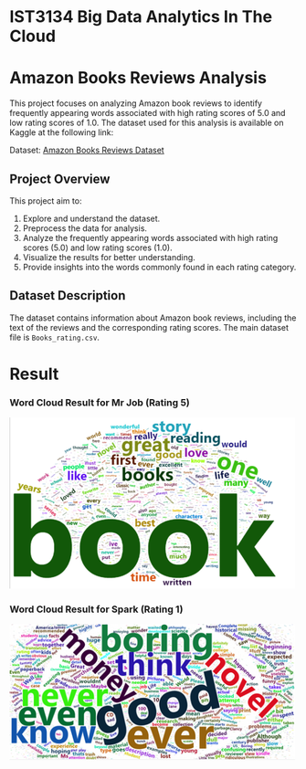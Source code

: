 # IST3134 Big Data Analytics In The Cloud
# Amazon Books Reviews Analysis

This project focuses on analyzing Amazon book reviews to identify frequently appearing words associated with high rating scores of 5.0 and low rating scores of 1.0. The dataset used for this analysis is available on Kaggle at the following link:

Dataset: [Amazon Books Reviews Dataset](https://www.kaggle.com/datasets/mohamedbakhet/amazon-books-reviews?select=Books_rating.csv)

## Project Overview

This project aim to:

1. Explore and understand the dataset.
2. Preprocess the data for analysis.
3. Analyze the frequently appearing words associated with high rating scores (5.0) and low rating scores (1.0).
4. Visualize the results for better understanding.
5. Provide insights into the words commonly found in each rating category.

## Dataset Description

The dataset contains information about Amazon book reviews, including the text of the reviews and the corresponding rating scores. The main dataset file is `Books_rating.csv`.


# Result

### Word Cloud Result for Mr Job (Rating 5)

<img src="IST3134%20Assignment/Hive%20and%20MrJob/Wordcloud/Rplot_MrJob%20(Rating%205).png" alt="Word Cloud Mr Job (Rating 5)" style="width:500px;">

### Word Cloud Result for Spark (Rating 1)

<img src="IST3134%20Assignment/Spark/Wordcloud/Rplot_spark%20(Rating%201).png" alt="Word Cloud Spark (Rating 1)" style="width:500px;">



